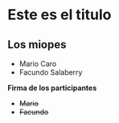 # Este es el titulo
## Los miopes
- Mario Caro
- Facundo Salaberry

**Firma de los participantes** 
- ~~Mario~~
- ~~Facundo~~
